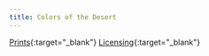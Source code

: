 ```yaml
---
title: Colors of the Desert
---
```

[Prints](https://pixels.com/featured/colors-of-the-desert-brady-lane.html){:target="_blank"}
[Licensing](https://licensing.pixels.com/featured/colors-of-the-desert-brady-lane.html){:target="_blank"}